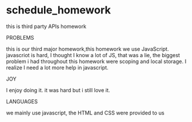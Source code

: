 # schedule_homework
this is third party APIs homework

PROBLEMS

this is our third major homework,this homework we use JavaScript. javascriot is hard, I thought I know a lot of JS, that was a lie, the biggest problem i had throughout this homework were scoping and local storage. I realize I need a lot more help in javascript.

JOY

I enjoy doing it. it was hard but i still love it.

LANGUAGES

we mainly use javascript, the HTML and CSS were provided to us